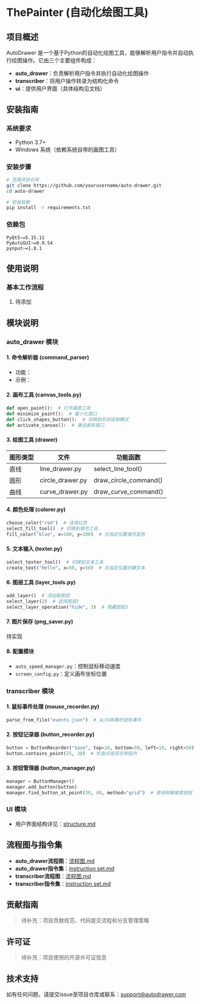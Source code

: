 # ThePainter (自动化绘图工具)

## 项目概述
AutoDrawer 是一个基于Python的自动化绘图工具，能够解析用户指令并自动执行绘图操作。它由三个主要组件构成：
- **auto_drawer**：负责解析用户指令并执行自动化绘图操作
- **transcriber**：将用户操作转录为结构化命令
- **ui**：提供用户界面（具体结构见文档）

## 安装指南

### 系统要求
- Python 3.7+
- Windows 系统（依赖系统自带的画图工具）

### 安装步骤
```bash
# 克隆项目仓库
git clone https://github.com/yourusername/auto-drawer.git
cd auto-drawer

# 安装依赖
pip install -r requirements.txt
```

### 依赖包
```text
PyQt5~=5.15.11
PyAutoGUI~=0.9.54
pynput~=1.8.1
```

## 使用说明

### 基本工作流程
1. 待添加

## 模块说明

### auto_drawer 模块
#### 1. 命令解析器 (command_parser)
- 功能：
- 示例：

#### 2. 画布工具 (canvas_tools.py)
```python
def open_paint():  # 打开画图工具
def minimize_paint():  # 最小化窗口
def click_shapes_button():  # 切换到形状绘制模式
def activate_canvas():  # 激活画布窗口
```

#### 3. 绘图工具 (drawer)
| 图形类型   | 文件               | 功能函数              |
|------------|--------------------|-----------------------|
| 直线       | line_drawer.py     | select_line_tool()    |
| 圆形       | circle_drawer.py   | draw_circle_command() |
| 曲线       | curve_drawer.py    | draw_curve_command()  |

#### 4. 颜色处理 (colorer.py)
```python
choose_color("red")  # 选择红色
select_fill_tool()  # 切换到填充工具
fill_color("blue", x=100, y=100)  # 在指定位置填充蓝色
```

#### 5. 文本输入 (texter.py)
```python
select_texter_tool()  # 切换到文本工具
create_text("Hello", x=50, y=50)  # 在指定位置创建文本
```

#### 6. 图层工具 (layer_tools.py)
```python
add_layer()  # 添加新图层
select_layer(2)  # 选择图层2
select_layer_operation("hide", 3)  # 隐藏图层3
```

#### 7. 图片保存 (png_saver.py)
待实现

#### 8. 配置模块
- `auto_speed_manager.py`：控制鼠标移动速度
- `screen_config.py`：定义画布坐标位置

### transcriber 模块
#### 1. 鼠标事件处理 (mouse_recorder.py)
```python
parse_from_file("events.json")  # 从JSON解析鼠标事件
```

#### 2. 按钮记录器 (button_recorder.py)
```python
button = ButtonRecorder("Save", top=10, bottom=50, left=10, right=50)
button.contains_point(25, 30)  # 检查点是否在按钮内
```

#### 3. 按钮管理器 (button_manager.py)
```python
manager = ButtonManager()
manager.add_button(button)
manager.find_button_at_point(30, 40, method="grid")  # 使用网格搜索按钮
```

### UI 模块
- 用户界面结构详见：[structure.md](ui/structure.md)

## 流程图与指令集
- **auto_drawer流程图**：[流程图.md](auto_drawer/流程图.md)
- **auto_drawer指令集**：[instruction set.md](auto_drawer/instruction%20set.md)
- **transcriber流程图**：[流程图.md](transcriber/流程图.md)
- **transcriber指令集**：[instruction set.md](transcriber/instruction%20set.md)

## 贡献指南
> 待补充：项目贡献规范、代码提交流程和分支管理策略

## 许可证
> 待补充：项目使用的开源许可证信息

## 技术支持
如有任何问题，请提交issue至项目仓库或联系：support@autodrawer.com